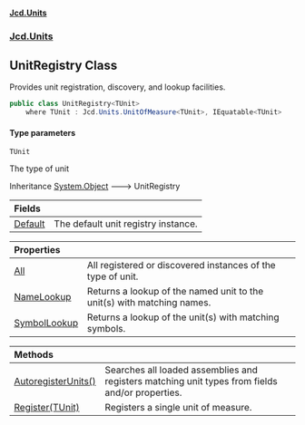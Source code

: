 #### [Jcd.Units](index.md 'index')
### [Jcd.Units](Jcd.Units.md 'Jcd.Units')

## UnitRegistry<TUnit> Class

Provides unit registration, discovery, and lookup facilities.

```csharp
public class UnitRegistry<TUnit>
    where TUnit : Jcd.Units.UnitOfMeasure<TUnit>, IEquatable<TUnit>
```
#### Type parameters

<a name='Jcd.Units.UnitRegistry_TUnit_.TUnit'></a>

`TUnit`

The type of unit

Inheritance [System.Object](https://docs.microsoft.com/en-us/dotnet/api/System.Object 'System.Object') &#129106; UnitRegistry<TUnit>

| Fields | |
| :--- | :--- |
| [Default](UnitRegistry_TUnit_.Default.md 'Jcd.Units.UnitRegistry<TUnit>.Default') | The default unit registry instance. |

| Properties | |
| :--- | :--- |
| [All](UnitRegistry_TUnit_.All.md 'Jcd.Units.UnitRegistry<TUnit>.All') | All registered or discovered instances of the type of unit. |
| [NameLookup](UnitRegistry_TUnit_.NameLookup.md 'Jcd.Units.UnitRegistry<TUnit>.NameLookup') | Returns a lookup of the named unit to the unit(s) with matching names. |
| [SymbolLookup](UnitRegistry_TUnit_.SymbolLookup.md 'Jcd.Units.UnitRegistry<TUnit>.SymbolLookup') | Returns a lookup of the unit(s) with matching symbols. |

| Methods | |
| :--- | :--- |
| [AutoregisterUnits()](UnitRegistry_TUnit_.AutoregisterUnits().md 'Jcd.Units.UnitRegistry<TUnit>.AutoregisterUnits()') | Searches all loaded assemblies and registers matching unit types from fields and/or properties. |
| [Register(TUnit)](UnitRegistry_TUnit_.Register.0P89l8yEDFFWnoeFBgUPmQ.md 'Jcd.Units.UnitRegistry<TUnit>.Register(TUnit)') | Registers a single unit of measure. |
